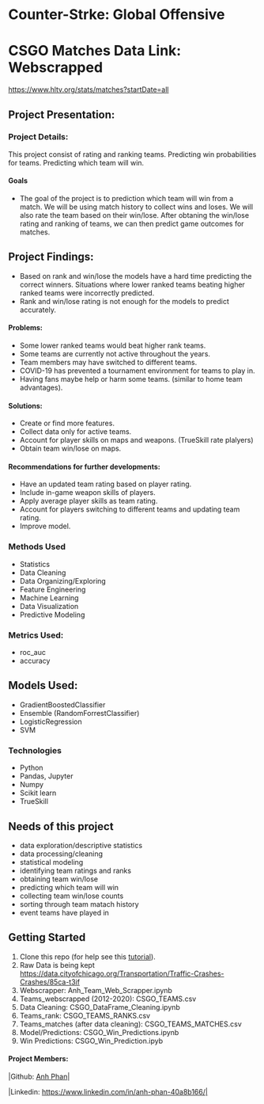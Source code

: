 # Counter-Strke: Global Offensive 


# CSGO Matches Data Link: Webscrapped 
https://www.hltv.org/stats/matches?startDate=all

## Project Presentation:


### Project Details:
This project consist of rating and ranking teams.
Predicting win probabilities for teams.
Predicting which team will win.


#### Goals  
- The goal of the project is to  prediction which team will win from a match. We will be using match history to collect wins and loses. We will also rate the team based on their win/lose. After obtaning the win/lose rating and ranking of teams, we can then predict game outcomes for matches. 

## Project Findings:
- Based on rank and win/lose the models have a hard time predicting the correct winners. Situations where lower ranked teams beating higher ranked teams were incorrectly predicted. 
- Rank and win/lose rating is not enough for the models to predict accurately. 

#### Problems:
- Some lower ranked teams would beat higher rank teams.
- Some teams are currently not active throughout the years.
- Team members may have switched to different teams. 
- COVID-19 has prevented a tournament environment for teams to play in.
- Having fans maybe help or harm some teams. (similar to home team advantages).

#### Solutions:
- Create or find more features.
- Collect data only for active teams.
- Account for player skills on maps and weapons. (TrueSkill rate plalyers)
- Obtain team win/lose on maps.

#### Recommendations for further developments:
- Have an updated team rating based on player rating.
- Include in-game weapon skills of players.
- Apply average player skills as team rating.
- Account for players switching to different teams and updating team rating.
- Improve model.


### Methods Used
* Statistics
* Data Cleaning
* Data Organizing/Exploring
* Feature Engineering
* Machine Learning
* Data Visualization
* Predictive Modeling


### Metrics Used:
- roc_auc
- accuracy

## Models Used:
- GradientBoostedClassifier
- Ensemble (RandomForrestClassifier)
- LogisticRegression
- SVM

    
### Technologies
* Python
* Pandas, Jupyter
* Numpy
* Scikit learn
* TrueSkill


## Needs of this project
- data exploration/descriptive statistics
- data processing/cleaning
- statistical modeling
- identifying team ratings and ranks
- obtaining team win/lose
- predicting which team will win
- collecting team win/lose counts
- sorting through team matach history
- event teams have played in


## Getting Started

1. Clone this repo (for help see this [tutorial](https://help.github.com/articles/cloning-a-repository/)).
2. Raw Data is being kept https://data.cityofchicago.org/Transportation/Traffic-Crashes-Crashes/85ca-t3if
3. Webscrapper: Anh_Team_Web_Scrapper.ipynb
4. Teams_webscrapped (2012-2020): CSGO_TEAMS.csv
5. Data Cleaning: CSGO_DataFrame_Cleaning.ipynb
6. Teams_rank: CSGO_TEAMS_RANKS.csv
7. Teams_matches (after data cleaning): CSGO_TEAMS_MATCHES.csv
8. Model/Predictions: CSGO_Win_Predictions.ipynb
9. Win Predictions: CSGO_Win_Prediction.ipyb



#### Project Members:

|Github: [Anh Phan](https://github.com/anhbiphan)|

|Linkedin: https://www.linkedin.com/in/anh-phan-40a8b166/|
